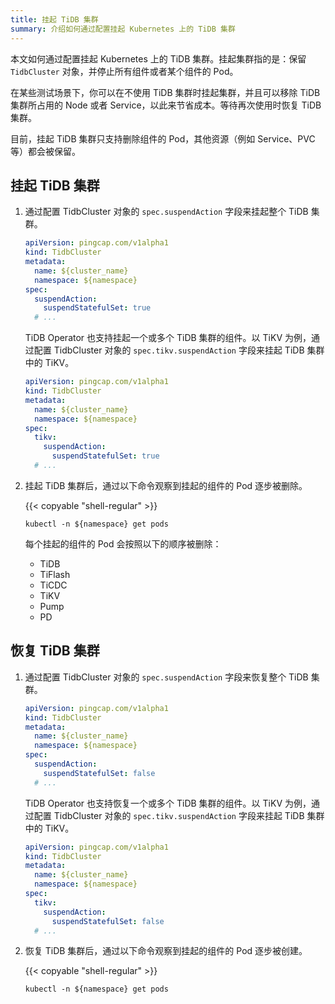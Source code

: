 ```yaml
---
title: 挂起 TiDB 集群
summary: 介绍如何通过配置挂起 Kubernetes 上的 TiDB 集群
---
```


本文如何通过配置挂起 Kubernetes 上的 TiDB 集群。挂起集群指的是：保留 `TidbCluster` 对象，并停止所有组件或者某个组件的 Pod。

在某些测试场景下，你可以在不使用 TiDB 集群时挂起集群，并且可以移除 TiDB 集群所占用的 Node 或者 Service，以此来节省成本。等待再次使用时恢复 TiDB 集群。

目前，挂起 TiDB 集群只支持删除组件的 Pod，其他资源（例如 Service、PVC 等）都会被保留。

## 挂起 TiDB 集群

1. 通过配置 TidbCluster 对象的 `spec.suspendAction` 字段来挂起整个 TiDB 集群。
   
    ```yaml
    apiVersion: pingcap.com/v1alpha1
    kind: TidbCluster
    metadata:
      name: ${cluster_name}
      namespace: ${namespace}
    spec:
      suspendAction:
        suspendStatefulSet: true
      # ...
    ```

    TiDB Operator 也支持挂起一个或多个 TiDB 集群的组件。以 TiKV 为例，通过配置 TidbCluster 对象的 `spec.tikv.suspendAction` 字段来挂起 TiDB 集群中的 TiKV。

    ```yaml
    apiVersion: pingcap.com/v1alpha1
    kind: TidbCluster
    metadata:
      name: ${cluster_name}
      namespace: ${namespace}
    spec:
      tikv:
        suspendAction:
          suspendStatefulSet: true
      # ...
    ``` 

2. 挂起 TiDB 集群后，通过以下命令观察到挂起的组件的 Pod 逐步被删除。
   
    {{< copyable "shell-regular" >}}
    
    ```shell
    kubectl -n ${namespace} get pods
    ```

    每个挂起的组件的 Pod 会按照以下的顺序被删除：

    * TiDB
    * TiFlash
    * TiCDC
    * TiKV
    * Pump
    * PD
  
## 恢复 TiDB 集群

1. 通过配置 TidbCluster 对象的 `spec.suspendAction` 字段来恢复整个 TiDB 集群。

    ```yaml
    apiVersion: pingcap.com/v1alpha1
    kind: TidbCluster
    metadata:
      name: ${cluster_name}
      namespace: ${namespace}
    spec:
      suspendAction:
        suspendStatefulSet: false
      # ...
    ```
  
    TiDB Operator 也支持恢复一个或多个 TiDB 集群的组件。以 TiKV 为例，通过配置 TidbCluster 对象的 `spec.tikv.suspendAction` 字段来挂起 TiDB 集群中的 TiKV。

    ```yaml
    apiVersion: pingcap.com/v1alpha1
    kind: TidbCluster
    metadata:
      name: ${cluster_name}
      namespace: ${namespace}
    spec:
      tikv:
        suspendAction:
          suspendStatefulSet: false
      # ...
    ``` 

2. 恢复 TiDB 集群后，通过以下命令观察到挂起的组件的 Pod 逐步被创建。
   
    {{< copyable "shell-regular" >}}
    
    ```shell
    kubectl -n ${namespace} get pods
    ```